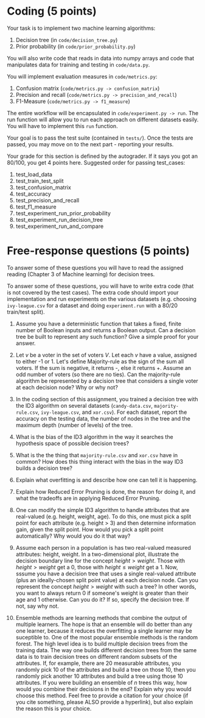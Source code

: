 # Coding (5 points)
Your task is to implement two machine learning algorithms:

1. Decision tree (in `code/decision_tree.py`)
2. Prior probability (in `code/prior_probability.py`)

You will also write code that reads in data into numpy arrays and code that manipulates
data for training and testing in `code/data.py`.

You will implement evaluation measures in `code/metrics.py`:

1. Confusion matrix (`code/metrics.py -> confusion_matrix`)
2. Precision and recall (`code/metrics.py -> precision_and_recall`)
3. F1-Measure (`code/metrics.py -> f1_measure`)

The entire workflow will be encapsulated in `code/experiment.py -> run`. The run function 
will allow you to run each approach on different datasets easily. You will have to 
implement this `run` function.

Your goal is to pass the test suite (contained in `tests/`). Once the tests are passed, you 
may move on to the next part - reporting your results.

Your grade for this section is defined by the autograder. If it says you got an 80/100,
you get 4 points here. Suggested order for passing test_cases:

1. test_load_data
2. test_train_test_split
3. test_confusion_matrix
4. test_accuracy
5. test_precision_and_recall
6. test_f1_measure
7. test_experiment_run_prior_probability
8. test_experiment_run_decision_tree
9. test_experiment_run_and_compare

# Free-response questions (5 points)

To answer some of these questions you will have to read the assigned reading (Chapter 3 of Machine learning) for decision trees. 

To answer some of these questions, you will have to write extra code (that is not covered by the test cases). The extra code should import your implementation and run experiments on the various datasets (e.g. choosing `ivy-league.csv` for a dataset and doing `experiment.run` with a 80/20 train/test split).

1. Assume you have a deterministic function that takes a fixed, finite number of Boolean inputs and returns a Boolean output. Can a decision tree be built to represent any such function? Give a simple proof for your answer. 

2. Let $v$  be a voter in the set of voters $V$. Let each $v$ have a value, assigned to either -1 or 1. Let's define Majority-rule as the sign of the sum all voters. If the sum is negative, it returns -, else it returns +. Assume an odd number of voters (so there are no ties). Can the majority-rule algorithm be represented by a decision tree that considers a single voter at each decision node? Why or why not?

3. In the coding section of this assignment, you trained a decision tree with the ID3 algorithm on several datasets (`candy-data.csv`, `majority-rule.csv`, `ivy-league.csv`, and `xor.csv`). For each dataset, report the accuracy on the testing data, the number of nodes in the tree and the maximum depth (number of levels) of the tree. 

4. What is the bias of the ID3 algorithm in the way it searches the hypothesis space of possible decision trees?

5. What is the the thing that `majority-rule.csv` and `xor.csv` have in common? How does this thing interact with the bias in the way ID3 builds a decision tree? 

6. Explain what overfitting is and describe how one can tell it is happening.

7. Explain how Reduced Error Pruning is done, the reason for doing it, and what the tradeoffs are in applying Reduced Error Pruning.

8. One can modify the simple ID3 algorithm to handle attributes that are real-valued (e.g. height, weight, age). To do this, one must pick a split point for each attribute (e.g. height > 3) and then determine information gain, given the split point. How would you pick a split point automatically? Why would you do it that way?  

9. Assume each person in a population is has two real-valued measured attributes: height, weight. In a two-dimensional plot, illustrate the decision boundary line for the concept $height > weight$. Those with $height > weight$  get a 0, those with $height \leq weight$ get a 1.  Now, sssume you have a decision tree that uses a single real-valued attribute (plus an ideally-chosen split point value) at each decision node. Can you represent the concept $height > weight$ with such a tree?  In other words, you want to always return 0 if someone's weight is greater than their age and 1 otherwise.  Can you do it? If so, specify the decision tree. If not, say why not.

10. Ensemble methods are learning methods that combine the output of multiple learners. The hope is that an ensemble will do better than any one learner, because it reduces the overfitting a single learner may be suceptible to. One of the most popular ensemble methods is the random forest. The high level idea is to build multiple decision trees from the training data. The way one builds different decision trees from the same data is to train decision trees on different random subsets of the attributes. If, for example, there are 20 measurable attributes, you randomly pick 10 of the attributes and build a tree on those 10, then you randomly pick another 10 attributes and build a tree using those 10 attributes. If you were building an ensemble of $n$ trees this way, how would you combine their decisions in the end? Explain why you would choose this method. Feel free to provide a citation for your choice (if you cite something, please ALSO provide a hyperlink), but also explain the reason this is your choice.





